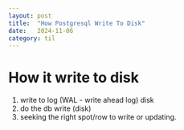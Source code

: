 ```yaml
---
layout: post
title:  "How Postgresql Write To Disk"
date:   2024-11-06
category: til
---
```

# How it write to disk
1. write to log (WAL - write ahead log) disk
2. do the db write (disk)
3. seeking the right spot/row to write or updating.

